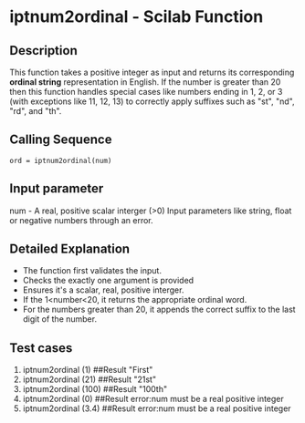 # iptnum2ordinal - Scilab Function

## Description

This function takes a positive integer as input and returns its corresponding **ordinal string** representation in English. 
If the number is greater than 20 then this function handles special cases like numbers ending in 1, 2, or 3 (with exceptions like 11, 12, 13) to correctly apply suffixes such as "st", "nd", "rd", and "th".

## Calling Sequence

```
ord = iptnum2ordinal(num)
```

## Input parameter
num - A real, positive scalar interger (>0)
Input parameters like string, float or negative numbers through an error.

## Detailed Explanation

* The function first validates the input.
* Checks the exactly one argument is provided
* Ensures it's a scalar, real, positive interger.
* If the 1<number<20, it returns the appropriate ordinal word.
* For the numbers greater than 20, it appends the correct suffix to the last digit of the number.

## Test cases
1. iptnum2ordinal (1) ##Result "First"
2. iptnum2ordinal (21) ##Result "21st"
3. iptnum2ordinal (100) ##Result "100th"
4. iptnum2ordinal (0)  ##Result error:num must be a real positive integer
5. iptnum2ordinal (3.4) ##Result error:num must be a real positive integer
